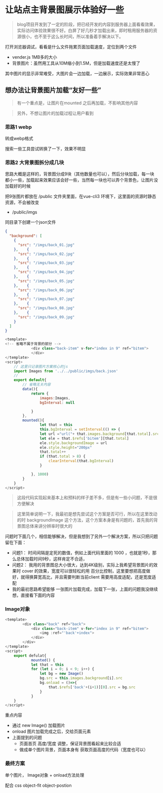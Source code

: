 # 让站点主背景图展示体验好一些

> blog项目开发到了一定的阶段，把已经开发的内容到服务器上面看看效果，实际访问体验效果很不好。白屏了好几秒才加载出来，即时租用服务器的资源很小，也不至于这么长时间，所以准备着手解决以下。

打开浏览器调试，看看是什么文件拖累页面加载速度，定位到两个文件

- vender.js 1MB多的大小
- 背景图片：虽然用工具从10M缩小到1.5M，但是加载速度还是太慢了

其中图片的显示非常难受，大图片会一边加载，一边展示，实际效果非常恶心

## 想办法让背景图片加载“友好一些”

> 有一个重点是，让图片在mounted 之后再加载，不影响其他内容

> 另外，不想让图片的加载过程让用户看到

### 思路1 webp

转成webp格式

搜索一些工具尝试转换了一下，效果不明显

### 思路2 大背景图拆分成几块

思路大概是这样的，背景图分成9块（其他数量也可以），然后分块加载，每一块都小一些，加载起来效果应该会好一些，当然每一块也可以弄个背景色，让图片没加载好的时候

把9张图片都放在 /public 文件夹里面，在vue-cli3 环境下，这里面的资源时静态资源，不会被改变
- /public/imgs

同目录下创建一个json文件
```json
{
  "background": [
    {
      "src": "/imgs/back_01.jpg"
    },    {
      "src": "/imgs/back_02.jpg"
    },    {
      "src": "/imgs/back_03.jpg"
    },    {
      "src": "/imgs/back_04.jpg"
    },    {
      "src": "/imgs/back_05.jpg"
    },    {
      "src": "/imgs/back_06.jpg"
    },    {
      "src": "/imgs/back_07.jpg"
    },    {
      "src": "/imgs/back_08.jpg"
    },    {
      "src": "/imgs/back_09.jpg"
    }
  ]
}
```


```js
<template>
<!-- 省略不属于背景的部分 -->
            <div class="back-item" v-for="index in 9" ref="bitem">
            </div>
</template>
<script>
    // 这里只记录图片方案核心的js
    import Images from '../../public/imgs/back.json'
    // 
    export default{
        // 省略无关内容
        data(){
            return {
                images:Images,
                bgInterval: null

            }
        },
        mounted(){
                let that = this
                this.bgInterval = setInterval(() => {
                let url ="url("+ that.images.background[that.total].src+")";
                let ele = that.$refs['bitem'][that.total]
                ele.style.backgroundImage = url
                ele.style.height="200px"
                that.total++
                if (that.total > 8) {
                    clearInterval(that.bgInterval)
                }

            }, 1000)
        }
    }
</script>
```
> 这段代码实现起来基本上和预料的样子差不多，但是有一些小问题，不是很方便解决

> 这里简单说明一下，我最初是想先尝试这个方案是否可行，所以在这里改动的时 backgroundImage 这个方法，这个方案本身是有问题的，首先我的背景图总体来讲分辨率时很大的

问题时下面几个，相信能够解决，但是我想到了另外一个解决方案，所以只把问题留在下面：

- 问题1： 时间间隔是定死的数值，例如上面代码里面的 1000 ，也就是1秒，那么总体加载时间9秒，这样肯定不合适，
- 问题2： 我用的背景图总大小很大，达到4K级别，实际上我希望背景图片的效果时 cover 的效果，宽度可以很轻松的用 百分比控制，这里要想把高度做好，就得换算宽高比，并且需要判断当前client 需要用高度适配，还是宽度适配
- 我的最初思路希望能够 一张图片加载完成，加载下一张，上面的问题我没继续想，直接看下面的内容

### Image对象

```js
<template>
        <div class="back" ref="back">
            <div class="back-item" v-for="index in 9" ref="bitem">
                <img :ref="'back'+index">
            </div>
        </div>
</template>
<script>
    export defulat{
            mounted() {
            let that = this
            for (let i = 0; i < 9; i++) {
                let bg = new Image()
                bg.src = this.images.background[i].src
                bg.onload = ()=>{
                    that.$refs['back'+(i+1)][0].src = bg.src
                }
            }
    }
</script>
```

重点内容
- 通过 new Image() 加载图片
- onload 图片加载完成之后，交给页面元素
- 上面提到的问题
  - 页面首页 高度/宽度 调整，保证背景图看起来比较合适
  - 做成单个图片背景，页面本身有 获取页面高度的代码（宽度也可以）

### 最终方案

单个图片， Image对象 + onload方法处理

配合 css object-fit object-postion